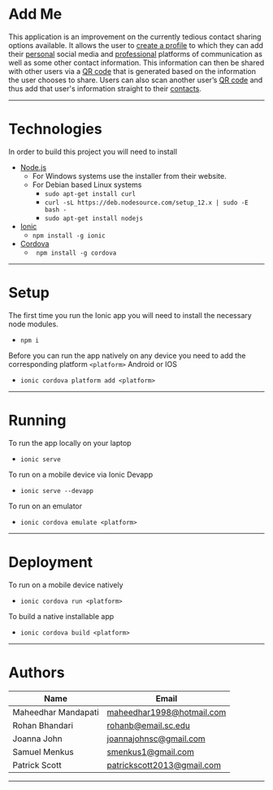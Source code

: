 # Add Me
This application is an improvement on the currently tedious contact sharing options available. It allows the user to [create a profile](https://github.com/SCCapstone/AddMe/wiki/Detailed-Design#sign-up-page) to which they can add their [personal](https://github.com/SCCapstone/AddMe/wiki/Detailed-Design#personal-home-page) social media and [professional](https://github.com/SCCapstone/AddMe/wiki/Detailed-Design#business-home-page) platforms of communication as well as some other contact information. This information can then be shared with other users via a [QR code](https://github.com/SCCapstone/AddMe/wiki/Detailed-Design#scannable-qr-code-page) that is generated based on the information the user chooses to share. Users can also scan another user’s [QR code](https://github.com/SCCapstone/AddMe/wiki/Detailed-Design#qr-code-scanner-page) and thus add that user's information straight to their [contacts](https://github.com/SCCapstone/AddMe/wiki/Detailed-Design#contacts-page). 
***
# Technologies
In order to build this project you will need to install
* [Node.js](https://nodejs.org/en/)
   * For Windows systems use the installer from their website.
   * For Debian based Linux systems
      * ```sudo apt-get install curl```
      * ```curl -sL https://deb.nodesource.com/setup_12.x | sudo -E bash -```
      * ```sudo apt-get install nodejs```
* [Ionic](https://ionicframework.com)
   * ```npm install -g ionic```
* [Cordova](https://cordova.apache.org)
   * ``` npm install -g cordova```
***
# Setup
The first time you run the Ionic app you will need to install the necessary node modules.  
   * ```npm i```  

Before you can run the app natively on any device you need to add the corresponding platform ```<platform>``` Android or IOS
   * ```ionic cordova platform add <platform>```
***
# Running
To run the app locally on your laptop
   * ```ionic serve```  

To run on a mobile device via Ionic Devapp
   * ```ionic serve --devapp```  

To run on an emulator
   * ```ionic cordova emulate <platform>```
***
# Deployment
To run on a mobile device natively
* ```ionic cordova run <platform>```

To build a native installable app
* ```ionic cordova build <platform>```

***
# Authors

Name | Email
------------------- | -------------------------
Maheedhar Mandapati | maheedhar1998@hotmail.com  
Rohan Bhandari | rohanb@email.sc.edu
Joanna John | joannajohnsc@gmail.com
Samuel Menkus | smenkus1@gmail.com
Patrick Scott | patrickscott2013@gmail.com
***
